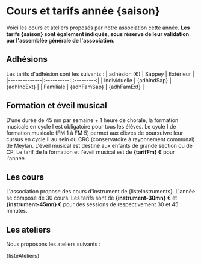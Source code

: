 ﻿
# Cours et tarifs année {saison}
Voici les cours et ateliers proposés par notre association cette année. **Les tarifs {saison} sont également indiqués, sous réserve de leur validation par l'assemblée générale de l'association.**
## Adhésions
Les tarifs d'adhésion sont les suivants :
| adhésion (€) | Sappey | Extérieur |
|--------------|:----------:|:---------:|
| Individuelle |     {adhIndSap}     |     {adhIndExt}    |
| Familiale    |     {adhFamSap}     |     {adhFamExt}    |
## Formation et éveil musical
D’une durée de 45 mn par semaine + 1 heure de chorale, la formation musicale en cycle I est obligatoire pour tous les élèves. Le cycle I de formation musicale (FM 1 à FM 5) permet aux élèves de poursuivre leur cursus en cycle II au sein du CRC (conservatoire à rayonnement communal) de Meylan.
L'éveil musical est destiné aux enfants de grande section ou de CP.
Le tarif de la formation et l'éveil musical est de **{tarifFm} €** pour l'année.
## Les cours
L'association propose des cours d'instrument de {listeInstruments}.
L'année se compose de 30 cours. Les tarifs sont de **{instrument-30mn} €** et **{instrument-45mn} €** pour des sessions de respectivement 30 et 45 minutes.
## Les ateliers
Nous proposons les ateliers suivants :

{listeAteliers}
